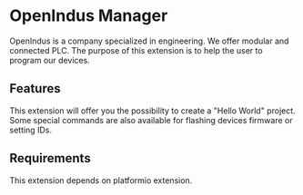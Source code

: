 # OpenIndus Manager

OpenIndus is a company specialized in engineering. We offer modular and connected PLC. The purpose of this extension is to help the user to program our devices.

## Features

This extension will offer you the possibility to create a "Hello World" project. Some special commands are also available for flashing devices firmware or setting IDs.

## Requirements

This extension depends on platformio extension.


